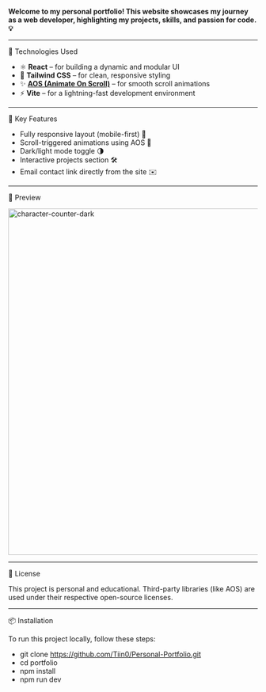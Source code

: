 

**Welcome to my personal portfolio! This website showcases my journey as a web developer, highlighting my projects, skills, and passion for code. 💡**

---

🚀 Technologies Used

- ⚛️ **React** – for building a dynamic and modular UI
- 🎨 **Tailwind CSS** – for clean, responsive styling
- ✨ [**AOS (Animate On Scroll)**](https://github.com/michalsnik/aos) – for smooth scroll animations
- ⚡ **Vite** – for a lightning-fast development environment

---

 🧩 Key Features

- Fully responsive layout (mobile-first) 📱
- Scroll-triggered animations using AOS 💫
- Dark/light mode toggle 🌗
- Interactive projects section 🛠️
- Email contact link directly from the site ✉️

---

 📸 Preview

<img width="700" alt="character-counter-dark" src="https://github.com/user-attachments/assets/bd5f8062-bb08-4d38-ae70-18771ffa594e" />


---

 🧾 License

This project is personal and educational. Third-party libraries (like AOS) are used under their respective open-source licenses.

---

📦 Installation

To run this project locally, follow these steps:

- git clone https://github.com/Tiin0/Personal-Portfolio.git
- cd portfolio
- npm install
- npm run dev
